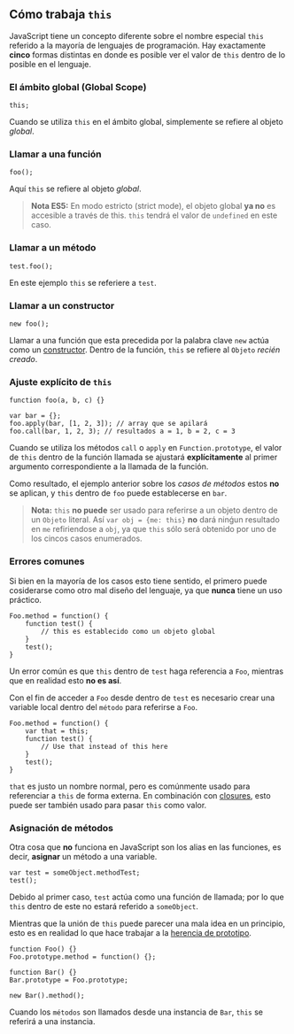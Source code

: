 ## Cómo trabaja `this`

JavaScript tiene un concepto diferente sobre el nombre especial `this` referido a la 
mayoría de lenguajes de programación. Hay exactamente **cinco** formas distintas en donde 
es posible ver el valor de `this` dentro de lo posible en el lenguaje.

### El ámbito global (Global Scope)

    this;

Cuando se utiliza `this` en el ámbito global, simplemente se refiere al objeto *global*.


### Llamar a una función

    foo();

Aquí `this` se refiere al objeto *global*.

> **Nota ES5:** En modo estricto (strict mode), el objeto global **ya no** es accesible a través de this.
> `this` tendrá el valor de `undefined` en este caso.

### Llamar a un método

    test.foo(); 

En este ejemplo `this` se referiere a `test`.

### Llamar a un constructor

    new foo(); 

Llamar a una función que esta precedida por la palabra clave `new` actúa como
un [constructor](#function.constructors). Dentro de la función, `this` se refiere 
al `Objeto` *recién creado*.

### Ajuste explícito de `this`

    function foo(a, b, c) {}
                          
    var bar = {};
    foo.apply(bar, [1, 2, 3]); // array que se apilará
    foo.call(bar, 1, 2, 3); // resultados a = 1, b = 2, c = 3

Cuando se utiliza los métodos `call` o `apply` en `Function.prototype`, el valor de
`this` dentro de la función llamada se ajustará **explícitamente** al primer argumento
correspondiente a la llamada de la función.

Como resultado, el ejemplo anterior sobre los *casos de métodos* estos **no** se aplican, y `this` 
dentro de `foo` puede establecerse en `bar`.

> **Nota:** `this` **no puede** ser usado para referirse a un objeto dentro de un `Objeto`
> literal. Así `var obj = {me: this}` **no**  dará ninǵun resultado en `me` refiriendose a
> `obj`, ya que `this` sólo será obtenido por uno de los cincos casos enumerados.

### Errores comunes

Si bien en la mayoría de los casos esto tiene sentido, el primero puede cosiderarse como otro
mal diseño del lenguaje, ya que **nunca** tiene un uso práctico.

    Foo.method = function() {
        function test() {
            // this es establecido como un objeto global
        }
        test();
    }

Un error común es que `this` dentro de `test` haga referencia a `Foo`, mientras que en
realidad esto **no es así**.

Con el fin de acceder a `Foo` desde dentro de `test` es necesario crear una variable local
dentro del `método` para referirse a `Foo`.

    Foo.method = function() {
        var that = this;
        function test() {
            // Use that instead of this here
        }
        test();
    }

`that` es justo un nombre normal, pero es comúnmente usado para referenciar a `this`
de forma externa. En combinación con [closures](#function.closures), esto puede ser
también usado para pasar `this` como valor.

### Asignación de métodos

Otra cosa que **no** funciona en JavaScript son los alias en las funciones, es decir,
**asignar** un método a una variable.

    var test = someObject.methodTest;
    test();

Debido al primer caso, `test` actúa como una función de llamada; por lo que 
`this` dentro de este no estará referido a `someObject`.

Mientras que la unión de `this` puede parecer una mala idea en un principio, esto es en
realidad lo que hace trabajar a la [herencia de prototipo](#object.prototype). 

    function Foo() {}
    Foo.prototype.method = function() {};

    function Bar() {}
    Bar.prototype = Foo.prototype;

    new Bar().method();

Cuando los `métodos` son llamados desde una instancia de `Bar`, `this` se referirá a una
instancia.


